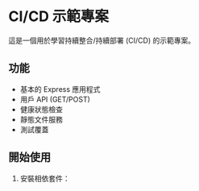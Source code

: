 # CI/CD 示範專案

這是一個用於學習持續整合/持續部署 (CI/CD) 的示範專案。

## 功能

- 基本的 Express 應用程式
- 用戶 API (GET/POST)
- 健康狀態檢查
- 靜態文件服務
- 測試覆蓋

## 開始使用

1. 安裝相依套件：